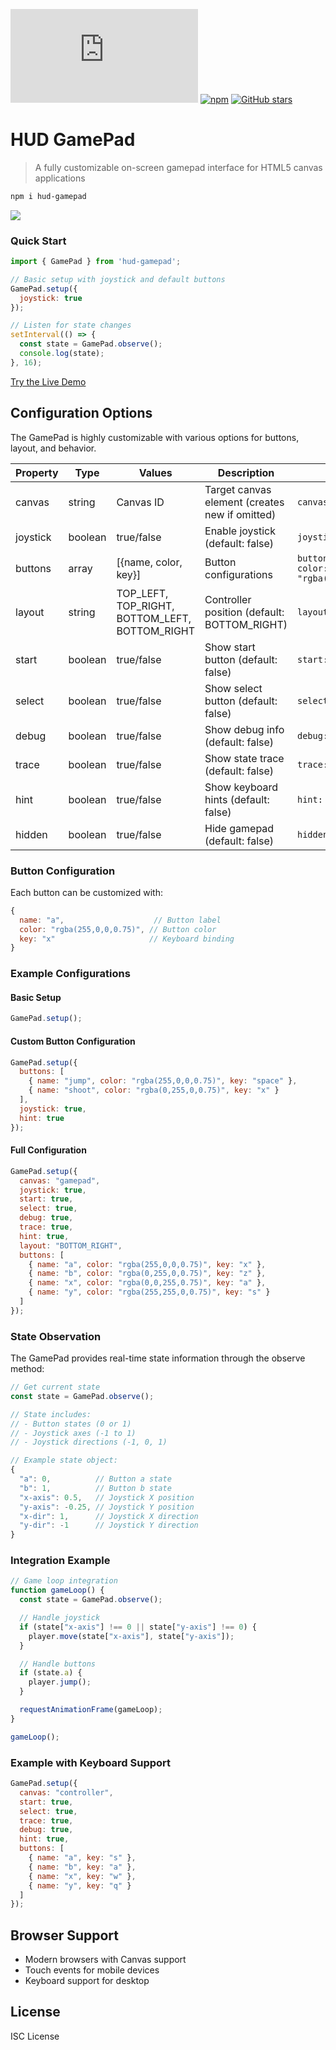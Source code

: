 [![File Size](https://img.shields.io/github/size/32teeth/hud-gamepad/index.js?style=for-the-badge)](https://github.com/32teeth/hud-gamepad/edit/master/README.md)
[![npm](https://img.shields.io/npm/dw/hud-gamepad?logo=npm&style=for-the-badge)](https://www.npmjs.com/package/hud-gamepad)
[![GitHub stars](https://img.shields.io/github/stars/32teeth/hud-gamepad?color=pink&label=love&logo=github&logoColor=white&style=for-the-badge)](https://github.com/32teeth/hud-gamepad/edit/master/README.md)

# HUD GamePad
> A fully customizable on-screen gamepad interface for HTML5 canvas applications

```bash
npm i hud-gamepad
```

<img src="https://raw.githubusercontent.com/npm-packages-collection/hud-gamepad/refs/heads/main/assets/hud-gamepad.gif"/>

### Quick Start
```javascript
import { GamePad } from 'hud-gamepad';

// Basic setup with joystick and default buttons
GamePad.setup({
  joystick: true
});

// Listen for state changes
setInterval(() => {
  const state = GamePad.observe();
  console.log(state);
}, 16);
```

[Try the Live Demo](https://npm-packages-collection.github.io/hud-gamepad/example/)

## Configuration Options

The GamePad is highly customizable with various options for buttons, layout, and behavior.

| Property | Type | Values | Description | Example |
|----------|------|--------|-------------|---------|
| canvas | string | Canvas ID | Target canvas element (creates new if omitted) | `canvas: "gamepad"` |
| joystick | boolean | true/false | Enable joystick (default: false) | `joystick: true` |
| buttons | array | [{name, color, key}] | Button configurations | `buttons: [{name: "a", color: "rgba(255,0,0,0.75)"}]` |
| layout | string | TOP_LEFT, TOP_RIGHT, BOTTOM_LEFT, BOTTOM_RIGHT | Controller position (default: BOTTOM_RIGHT) | `layout: "BOTTOM_LEFT"` |
| start | boolean | true/false | Show start button (default: false) | `start: true` |
| select | boolean | true/false | Show select button (default: false) | `select: true` |
| debug | boolean | true/false | Show debug info (default: false) | `debug: true` |
| trace | boolean | true/false | Show state trace (default: false) | `trace: true` |
| hint | boolean | true/false | Show keyboard hints (default: false) | `hint: true` |
| hidden | boolean | true/false | Hide gamepad (default: false) | `hidden: true` |

### Button Configuration
Each button can be customized with:
```javascript
{
  name: "a",                    // Button label
  color: "rgba(255,0,0,0.75)", // Button color
  key: "x"                     // Keyboard binding
}
```

### Example Configurations

#### Basic Setup
```javascript
GamePad.setup();
```

#### Custom Button Configuration
```javascript
GamePad.setup({
  buttons: [
    { name: "jump", color: "rgba(255,0,0,0.75)", key: "space" },
    { name: "shoot", color: "rgba(0,255,0,0.75)", key: "x" }
  ],
  joystick: true,
  hint: true
});
```

#### Full Configuration
```javascript
GamePad.setup({
  canvas: "gamepad",
  joystick: true,
  start: true,
  select: true,
  debug: true,
  trace: true,
  hint: true,
  layout: "BOTTOM_RIGHT",
  buttons: [
    { name: "a", color: "rgba(255,0,0,0.75)", key: "x" },
    { name: "b", color: "rgba(0,255,0,0.75)", key: "z" },
    { name: "x", color: "rgba(0,0,255,0.75)", key: "a" },
    { name: "y", color: "rgba(255,255,0,0.75)", key: "s" }
  ]
});
```

### State Observation
The GamePad provides real-time state information through the observe method:

```javascript
// Get current state
const state = GamePad.observe();

// State includes:
// - Button states (0 or 1)
// - Joystick axes (-1 to 1)
// - Joystick directions (-1, 0, 1)

// Example state object:
{
  "a": 0,          // Button a state
  "b": 1,          // Button b state
  "x-axis": 0.5,   // Joystick X position
  "y-axis": -0.25, // Joystick Y position
  "x-dir": 1,      // Joystick X direction
  "y-dir": -1      // Joystick Y direction
}
```

### Integration Example
```javascript
// Game loop integration
function gameLoop() {
  const state = GamePad.observe();

  // Handle joystick
  if (state["x-axis"] !== 0 || state["y-axis"] !== 0) {
    player.move(state["x-axis"], state["y-axis"]);
  }

  // Handle buttons
  if (state.a) {
    player.jump();
  }

  requestAnimationFrame(gameLoop);
}

gameLoop();
```

### Example with Keyboard Support
```javascript
GamePad.setup({
  canvas: "controller",
  start: true,
  select: true,
  trace: true,
  debug: true,
  hint: true,
  buttons: [
    { name: "a", key: "s" },
    { name: "b", key: "a" },
    { name: "x", key: "w" },
    { name: "y", key: "q" }
  ]
});
```

## Browser Support
- Modern browsers with Canvas support
- Touch events for mobile devices
- Keyboard support for desktop

## License
ISC License